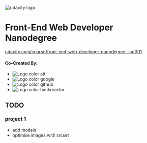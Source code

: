![udacity logo](https://d125fmws0bore1.cloudfront.net/assets/svgs/logo_wordmark-69d956c1e98fd8670993c03f4d3dcbb3b38fa80d7524a5cbabbc2544e319d3ef.svg)
# Front-End Web Developer Nanodegree

[udacity.com/course/front-end-web-developer-nanodegree--nd001](https://www.udacity.com/course/front-end-web-developer-nanodegree--nd001)

<div class="nd_created">
  <h4>Co-Created By:</h4>
  <ul class="affiliates">
    <li><img class="affiliate_icon" src="https://s3-us-west-1.amazonaws.com/udacity-content/affilliates/logo_color_att.png" alt="Logo color att" /></li>
    <li><img class="affiliate_icon" src="https://s3-us-west-1.amazonaws.com/udacity-content/affilliates/logo_color_google.png" alt="Logo color google" /></li>
    <li><img class="affiliate_icon" src="https://s3-us-west-1.amazonaws.com/udacity-content/affilliates/logo_color_github.png" alt="Logo color github" /></li>
    <li><img class="affiliate_icon" src="https://s3-us-west-1.amazonaws.com/udacity-content/affilliates/logo_color_hackreactor.png" alt="Logo color hackreactor" /></li>
  </ul>
</div>

## TODO

### project 1
* add modals
* optimise images with srcset

